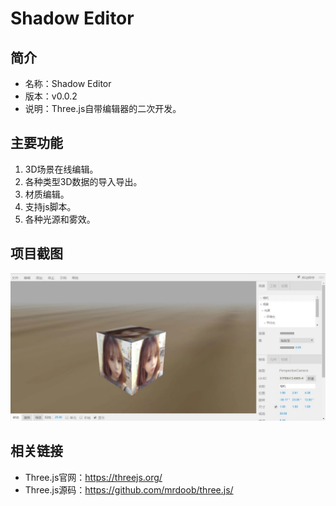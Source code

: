 # Shadow Editor

## 简介

* 名称：Shadow Editor
* 版本：v0.0.2
* 说明：Three.js自带编辑器的二次开发。

## 主要功能

1. 3D场景在线编辑。
2. 各种类型3D数据的导入导出。
3. 材质编辑。
4. 支持js脚本。
5. 各种光源和雾效。

## 项目截图

![image](images/demo1.jpg)

## 相关链接

* Three.js官网：https://threejs.org/
* Three.js源码：https://github.com/mrdoob/three.js/
